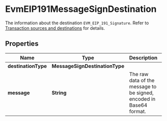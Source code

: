 

# EvmEIP191MessageSignDestination

The information about the destination `EVM_EIP_191_Signature`. Refer to [Transaction sources and destinations](/v2/guides/sources-and-destinations) for details.

## Properties

| Name | Type | Description | Notes |
|------------ | ------------- | ------------- | -------------|
|**destinationType** | **MessageSignDestinationType** |  |  |
|**message** | **String** | The raw data of the message to be signed, encoded in Base64 format. |  |



